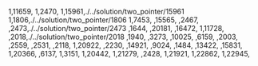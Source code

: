 1,11659,
1,2470,
1,15961,./../solution/two_pointer/15961
1,1806,./../solution/two_pointer/1806
1,7453,
,15565,
,2467,
,2473,./../solution/two_pointer/2473
,1644,
,20181,
,16472,
1,11728,
,2018,./../solution/two_pointer/2018
,1940,
,3273,
,10025,
,6159,
,2003,
,2559,
,2531,
,2118,
1,20922,
,2230,
,14921,
,9024,
,1484,
,13422,
,15831,
1,20366,
,6137,
1,3151,
1,20442,
1,21279,
,2428,
1,21921,
1,22862,
1,22945,

